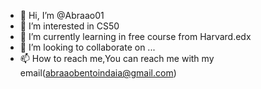- 👋 Hi, I’m @Abraao01
- 👀 I’m interested in CS50 
- 🌱 I’m currently learning in free course from Harvard.edx
- 💞️ I’m looking to collaborate on ...
- 📫 How to reach me,You can reach me with my email(abraaobentoindaia@gmail.com)

<!---
Abraao01/Abraao01 is a ✨ special ✨ repository because its `README.md` (this file) appears on your GitHub profile.
You can click the Preview link to take a look at your changes.
--->

